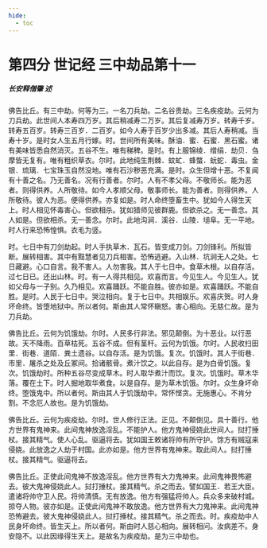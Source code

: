 ```yaml
---
hide:
  - toc
---
```


# **第四分 世记经 三中劫品第十一**

##### 长安释僧肇 述

佛告比丘。有三中劫。何等为三。一名刀兵劫。二名谷贵劫。三名疾疫劫。云何为刀兵劫。此世间人本寿四万岁。其后稍减寿二万岁。其后复减寿万岁。转寿千岁。转寿五百岁。转寿三百岁．二百岁。如今人寿于百岁少出多减。其后人寿稍减。当寿十岁。是时女人生五月行嫁。时。世间所有美味。酥油．蜜．石蜜．黑石蜜。诸有美味皆悉自然消灭。五谷不生。唯有稊稗。是时。有上服锦绫．缯绢．劫贝．刍摩皆无复有。唯有粗织草衣。尔时。此地纯生荆棘．蚊虻．蜂螫．蚖蛇．毒虫。金银．琉璃．七宝珠玉自然没地。唯有石沙秽恶充满。是时。众生但增十恶。不复闻有十善之名。乃无善名。况有行善者。尔时。人有不孝父母。不敬师长。能为恶者。则得供养。人所敬待。如今人孝顺父母。敬事师长。能为善者。则得供养。人所敬待。彼人为恶。便得供养。亦复如是。时人命终堕畜生中。犹如今人得生天上。时人相见怀毒害心。但欲相杀。犹如猎师见彼群鹿。但欲杀之。无一善念。其人如是。但欲相杀。无一善念。尔时。此地沟涧．溪谷．山陵．塠阜。无一平地。时人行来恐怖惶惧。衣毛为竖。

时。七日中有刀剑劫起。时人手执草木．瓦石。皆变成刀剑。刀剑锋利。所拟皆断。展转相害。其中有黠慧者见刀兵相害。恐怖逃避。入山林．坑涧无人之处。七日藏避。心口自言。我不害人。人勿害我。其人于七日中。食草木根。以自存活。过七日已。还出山林。时。有一人得共相见。欢喜而言。今见生人。今见生人。犹如父母与一子别。久乃相见。欢喜踊跃。不能自胜。彼亦如是。欢喜踊跃。不能自胜。是时。人民于七日中。哭泣相向。复于七日中。共相娱乐。欢喜庆贺。时人身坏命终。皆堕地狱中。所以者何。斯由其人常怀瞋怒。害心相向。无慈仁故。是为刀兵劫。

佛告比丘。云何为饥饿劫。尔时。人民多行非法。邪见颠倒。为十恶业。以行恶故。天不降雨。百草枯死。五谷不成。但有茎秆。云何为饥饿。尔时。人民收扫田里．街巷．道陌．粪土遗谷。以自存活。是为饥饿。复次。饥饿时。其人于街巷．市里．屠杀之处及丘冢间。拾诸骸骨。煮汁饮之。以此自存。是为白骨饥饿。复次。饥饿劫时。所种五谷尽变成草木。时人取华煮汁而饮。复次。饥饿时。草木华落。覆在土下。时人掘地取华煮食。以是自存。是为草木饥饿。尔时。众生身坏命终。堕饿鬼中。所以者何。斯由其人于饥饿劫中。常怀悭贪。无施惠心。不肯分割。不念厄人故也。是为饥饿劫。

佛告比丘。云何为疾疫劫。尔时。世人修行正法。正见。不颠倒见。具十善行。他方世界有鬼神来。此间鬼神放逸淫乱。不能护人。他方鬼神侵娆此世间人。挝打捶杖。接其精气。使人心乱。驱逼将去。犹如国王敕诸将帅有所守护。馀方有贼寇来侵娆。此放逸之人劫于村国。此亦如是。他方世界有鬼神来。取此间人。挝打捶杖。接其精气。驱逼将去。

佛告比丘。正使此间鬼神不放逸淫乱。他方世界有大力鬼神来。此间鬼神畏怖避去。彼大鬼神侵娆此人。挝打捶杖。接其精气。杀之而去。譬如国王．若王大臣。遣诸将帅守卫人民。将帅清慎。无有放逸。他方有强猛将帅人。兵众多来破村城。掠夺人物。彼亦如是。正使此间鬼神不敢放逸。他方世界有大力鬼神来。此间鬼神恐怖避去。彼大鬼神侵娆此人。挝打捶杖。接其精气。杀之而去。时。疾疫劫中人民身坏命终。皆生天上。所以者何。斯由时人慈心相向。展转相问。汝病差不。身安隐不。以此因缘得生天上。是故名为疾疫劫。是为三中劫也。